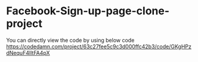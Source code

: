 # Facebook-Sign-up-page-clone-project

You can directly view the code by using below code
https://codedamn.com/project/63c27fee5c9c3d000ffc42b3/code/GKgHPzdNequF4IltFA4pX
